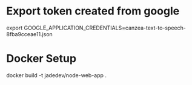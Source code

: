 



# Export token created from google

export GOOGLE_APPLICATION_CREDENTIALS=canzea-text-to-speech-8fba9cceae11.json


# Docker Setup

docker build -t jadedev/node-web-app .
